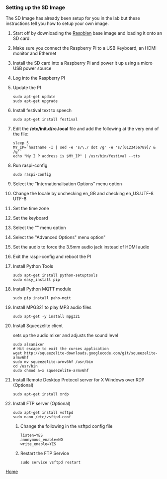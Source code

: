 ### Setting up the SD Image
The SD Image has already been setup for you in the lab but these instructions tell you how to setup your own image.

1. Start off by downloading the [Raspbian](https://www.raspberrypi.org/downloads/) base image and loading it onto an SD card.
2. Make sure you connect the Raspberry Pi to a USB Keyboard, an HDMI monitor and Ethernet
3. Install the SD card into a Raspberry Pi and power it up using a micro USB power source
4. Log into the Raspberry PI
5. Update the PI

	```
	sudo apt-get update
	sudo apt-get upgrade
	```
6. Install festival text to speech

	```
	sudo apt-get install festival
	```

7. Edit the **/etc/init.d/rc.local** file and add the following at the very end of the file:

	```
	sleep 5
	MY_IP=`hostname -I | sed -e 's/\./ dot /g' -e 's/[0123456789]/ & /g'`
	echo "My I P address is $MY_IP" | /usr/bin/festival --tts
	```

8. Run raspi-config
	
	```
	sudo raspi-config  
	```

9. Select the "Internationalisation Options" menu option
10. Change the locale by unchecking en_GB and checking en_US.UTF-8 UTF-8
11. Set the time zone
12. Set the keyboard
13. Select the "<Back>" menu option
14. Select the "Advanced Options" menu option"
15. Set the audio to force the 3.5mm audio jack instead of HDMI audio
16. Exit the raspi-config and reboot the PI
17. Install Python Tools

	```
	sudo apt-get install python-setuptools
	sudo easy_install pip
	```

18. Install Python MQTT module
	
	```
	sudo pip install paho-mqtt
	```

19. Install MPG321 to play MP3 audio files
	
	```
	sudo apt-get -y install mpg321
	```

20. Install Squeezelite client

	sets up the audio mixer and adjusts the sound level

	```
    sudo alsamixer
    # Hit escape to exit the curses application
    wget http://squeezelite-downloads.googlecode.com/git/squeezelite-armv6hf
    sudo mv squeezelite-armv6hf /usr/bin
    cd /usr/bin
    sudo chmod a+x squeezelite-armv6hf
	```

21. Install Remote Desktop Protocol server for X Windows over RDP (Optional)

	```
	sudo apt-get install xrdp
	```

22. Install FTP server (Optional)

	```
	sudo apt-get install vsftpd
	sudo nano /etc/vsftpd.conf
	```
	1. Change the following in the vsftpd config file

		```
		listen=YES
		anonymous_enable=NO
		write_enable=YES
		```
	2. Restart the FTP Service
	
		```
		sudo service vsftpd restart
		```


[Home](README.md)